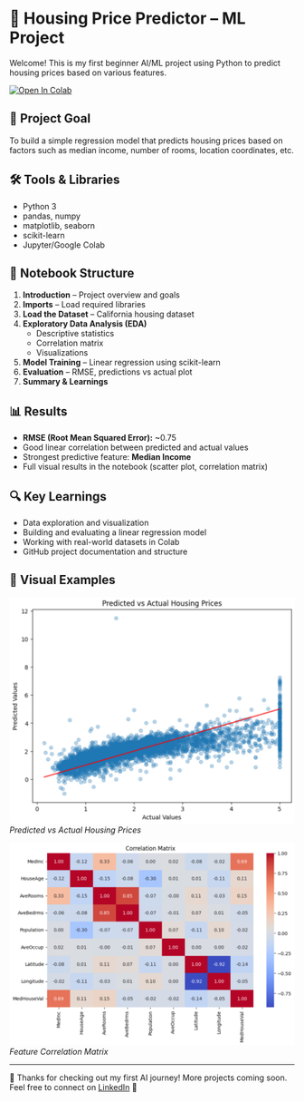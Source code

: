 # 🏡 Housing Price Predictor – ML Project

Welcome! This is my first beginner AI/ML project using Python to predict housing prices based on various features.

[![Open In Colab](https://colab.research.google.com/assets/colab-badge.svg)](https://colab.research.google.com/github/Serhii-Mazurenko376/ai-pithon-journey/blob/main/projects/housing-price-predictor/housing_model.ipynb)

## 📌 Project Goal

To build a simple regression model that predicts housing prices based on factors such as median income, number of rooms, location coordinates, etc.

## 🛠️ Tools & Libraries

- Python 3
- pandas, numpy
- matplotlib, seaborn
- scikit-learn
- Jupyter/Google Colab

## 📁 Notebook Structure

1. **Introduction** – Project overview and goals  
2. **Imports** – Load required libraries  
3. **Load the Dataset** – California housing dataset  
4. **Exploratory Data Analysis (EDA)**  
   - Descriptive statistics  
   - Correlation matrix  
   - Visualizations  
5. **Model Training** – Linear regression using scikit-learn  
6. **Evaluation** – RMSE, predictions vs actual plot  
7. **Summary & Learnings**

## 📊 Results

- **RMSE (Root Mean Squared Error):** ~0.75  
- Good linear correlation between predicted and actual values
- Strongest predictive feature: **Median Income**
- Full visual results in the notebook (scatter plot, correlation matrix)

## 🔍 Key Learnings

- Data exploration and visualization
- Building and evaluating a linear regression model
- Working with real-world datasets in Colab
- GitHub project documentation and structure

## 📸 Visual Examples

![Predicted vs Actual Housing Prices](https://github.com/Serhii-Mazurenko376/ai-pithon-journey/blob/fe09c4ec716559eac4708dc8ab72c6884cd8739c/assets/predicted_vs_actual.jpeg)  
*Predicted vs Actual Housing Prices*

![Feature Correlation Matrix](https://github.com/Serhii-Mazurenko376/ai-pithon-journey/blob/9069c774fe6153a4f31a6ca315a7a720a6bf008f/assets/correlation_matrix.jpeg)
*Feature Correlation Matrix*

---

👋 Thanks for checking out my first AI journey! More projects coming soon.  
Feel free to connect on [LinkedIn](https://linkedin.com/in/serhii-mazurenko-1361245f) 🚀
